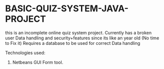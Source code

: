 # BASIC-QUIZ-SYSTEM-JAVA-PROJECT
this is an incomplete online quiz system project.
Currently has a broken user Data handling and security+features since its like an year old (No time to Fix it)
Requires a database to be used for correct Data handling

Technologies used:
1) Netbeans GUI Form tool.
